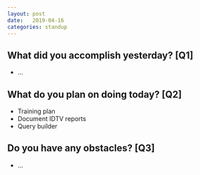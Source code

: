 ```yaml
---
layout:	post
date:	2019-04-16
categories:	standup
---
```

## What did you accomplish yesterday? [Q1]

- ...

## What do you plan on doing today? [Q2]

- Training plan
- Document IDTV reports
- Query builder

## Do you have any obstacles? [Q3]

- ...